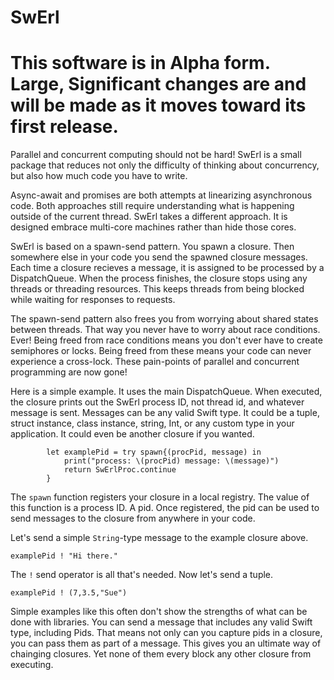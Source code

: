 # SwErl
# This software is in Alpha form. Large, Significant changes are and will be made as it moves toward its first release.

Parallel and concurrent computing should not be hard! SwErl is a small package that reduces not only the difficulty of thinking about concurrency, but also how much code you have to write.

Async-await and promises are both attempts at linearizing asynchronous code. Both approaches still require understanding what is happening outside of the current thread. SwErl takes a different approach. It is designed embrace multi-core machines rather than hide those cores.

SwErl is based on a spawn-send pattern. You spawn a closure. Then somewhere else in your code you send the spawned closure messages. Each time a closure recieves a message, it is assigned to be processed by a DispatchQueue. When the process finishes, the closure stops using any threads or threading resources. This keeps threads from being blocked while waiting for responses to requests.

The spawn-send pattern also frees you from worrying about shared states between threads. That way you never have to worry about race conditions. Ever! Being freed from race conditions means you don't ever have to create semiphores or locks. Being freed from these means your code can never experience a cross-lock. These pain-points of parallel and concurrent programming are now gone! 

Here is a simple example. It uses the main DispatchQueue. When executed, the closure prints out the SwErl process ID, not thread id, and whatever message is sent. Messages can be any valid Swift type. It could be a tuple, struct instance, class instance, string, Int, or any custom type in your application. It could even be another closure if you wanted. 

            let examplePid = try spawn{(procPid, message) in
                print("process: \(procPid) message: \(message)")
                return SwErlProc.continue
            }
The <code>spawn</code> function registers your closure in a local registry. The value of this function is a process ID. A pid. Once registered, the pid can be used to send messages to the closure from <bold>anywhere</bold> in your code.

Let's send a simple <code>String</code>-type message to the example closure above. 
    
    examplePid ! "Hi there."

The <code>!</code> send operator is all that's needed. Now let's send a tuple.

    examplePid ! (7,3.5,"Sue")

Simple examples like this often don't show the strengths of what can be done with libraries. You can send a message that includes any valid Swift type, including Pids. That means not only can you capture pids in a closure, you can pass them as part of a message. This gives you an ultimate way of chainging closures. Yet none of them every block any other closure from executing.

